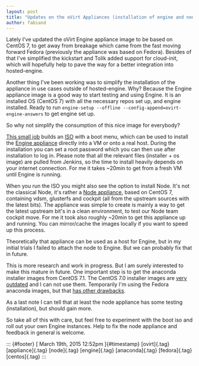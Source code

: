```yaml
---
layout: post
title: "Updates on the oVirt Appliances (installation of engine and node)"
author: fabiand
---
```




Lately I've updated the oVirt Engine appliance image to be based on
CentOS 7, to get away from breakage which came from the fast moving
forward Fedora (previously the appliance was based on Fedora). Besides
of that I've simplified the kickstart and Tolik added support for
cloud-init, which will hopefully help to pave the way for a better
integration into hosted-engine.

Another thing I've been working was to simplify the installation of the
appliance in use cases outside of hosted-engine. Why? Because the Engine
appliance image is a good way to start testing and using Engine. It is
an installed OS (CentOS 7) with all the necessary repos set up, and
engine installed. Ready to run
`engine-setup --offline --config-append=ovirt-engine-answers` to get
engine set up.

So why not simplify the consumption of this nice image for everybody?

[This small
job](http://jenkins.ovirt.org/job/fabiand_boo_build_testing/) builds an
[ISO](http://jenkins.ovirt.org/job/fabiand_boo_build_testing/lastSuccessfulBuild/artifact/ovirt-ipxe.iso)
with a boot menu, which can be used to install the [Engine
appliance](http://jenkins.ovirt.org/job/ovirt-appliance_engine-3.5_master_merged/)
directly into a VM or onto a real host. During the installation you can
set a root password which you can then use after installation to log in.
Please note that all the relevant files (installer + os image) are
pulled from Jenkins, so the time to install heavily depends on your
internet connection. For me it takes \~20min to get from a fresh VM
until Engine is running.

When you run the ISO you might also see the option to install Node. It's
not the classical Node, it's rather a [Node
appliance](http://jenkins.ovirt.org/job/ovirt-appliance_node-3.5_master_merged/),
based on CentOS 7, containing vdsm, glusterfs and cockpit (all from the
upstream sources with the latest bits). The appliance was simple to
create is mainly a way to get the latest upstream bit's in a clean
environment, to test our Node team cockpit move. For me it took also
roughly \~20min to get this appliance up and running. You can
mirror/cache the images locally if you want to speed up this process.

Theoretically that appliance can be used as a host for Engine, but in my
initial trials I failed to attach the node to Engine. But we can
probably fix that in future.

This is more research and work in progress. But I am surely interested
to make this mature in future. One important step is to get the anaconda
installer images from CentOS 7.1. The CentOS 7.0 installer images are
[very outdated](http://bugs.centos.org/view.php?id=8239) and I can not
use them. Temporarily I'm using the Fedora anaconda images, but that
[has other
drawbacks](https://bugzilla.redhat.com/show_bug.cgi?id=1145130).

As a last note I can tell that at least the node appliance has some
testing (installation), but should gain more.

So take all of this with care, but feel free to experiment with the boot
iso and roll out your own Engine instances. Help to fix the node
appliance and feedback in general is welcome.

::: {#footer}
[ March 19th, 2015 12:52pm ]{#timestamp} [ovirt]{.tag} [appliance]{.tag}
[node]{.tag} [engine]{.tag} [anaconda]{.tag} [fedora]{.tag}
[centos]{.tag}
:::
